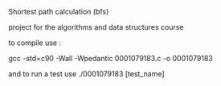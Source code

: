 Shortest path calculation (bfs)

project for the algorithms and data structures course

to compile use : 

gcc -std=c90 -Wall -Wpedantic 0001079183.c -o 0001079183

and to run a test use ./0001079183 [test_name]
